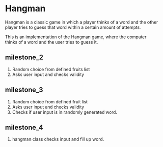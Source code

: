 # Hangman
Hangman is a classic game in which a player thinks of a word and the other player tries to guess that word within a certain amount of attempts.

This is an implementation of the Hangman game, where the computer thinks of a word and the user tries to guess it. 

## milestone_2

1. Random choice from defined fruits list
2. Asks user input and checks validity


## milestone_3

1. Random choice from defined fruit list
2. Asks user input and checks validity
3. Checks if user input is in randomly generated word.

## milestone_4

1. hangman class checks input and fill up word.

